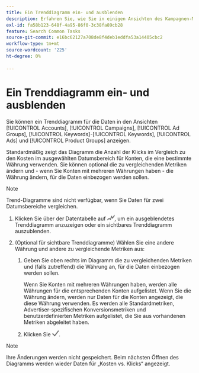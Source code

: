```yaml
---
title: Ein Trenddiagramm ein- und ausblenden
description: Erfahren Sie, wie Sie in einigen Ansichten des Kampagnen-Managements ein Trenddiagramm für die Daten anzeigen und ausblenden.
exl-id: fa58b123-648f-4a95-86f0-3c38fa89cb28
feature: Search Common Tasks
source-git-commit: e16bc62127a708de8f4deb1eddfa53a14405cbc2
workflow-type: tm+mt
source-wordcount: '225'
ht-degree: 0%

---
```


# Ein Trenddiagramm ein- und ausblenden

Sie können ein Trenddiagramm für die Daten in den Ansichten [!UICONTROL Accounts], [!UICONTROL Campaigns], [!UICONTROL Ad Groups], [!UICONTROL Keywords]-[!UICONTROL Keywords], [!UICONTROL Ads] und [!UICONTROL Product Groups] anzeigen.

Standardmäßig zeigt das Diagramm die Anzahl der Klicks im Vergleich zu den Kosten im ausgewählten Datumsbereich für Konten, die eine bestimmte Währung verwenden. Sie können optional die zu vergleichenden Metriken ändern und - wenn Sie Konten mit mehreren Währungen haben - die Währung ändern, für die Daten einbezogen werden sollen.

>[!NOTE]
>
>Trend-Diagramme sind nicht verfügbar, wenn Sie Daten für zwei Datumsbereiche vergleichen.

1. Klicken Sie über der Datentabelle auf ![Diagramme](/help/search-social-commerce/assets/trend-chart.png "Diagramme"), um ein ausgeblendetes Trenddiagramm anzuzeigen oder ein sichtbares Trenddiagramm auszublenden.

1. (Optional für sichtbare Trenddiagramme) Wählen Sie eine andere Währung und andere zu vergleichende Metriken aus:

   1. Geben Sie oben rechts im Diagramm die zu vergleichenden Metriken und (falls zutreffend) die Währung an, für die Daten einbezogen werden sollen.

      Wenn Sie Konten mit mehreren Währungen haben, werden alle Währungen für die entsprechenden Konten aufgelistet. Wenn Sie die Währung ändern, werden nur Daten für die Konten angezeigt, die diese Währung verwenden. Es werden alle Standardmetriken, Advertiser-spezifischen Konversionsmetriken und benutzerdefinierten Metriken aufgelistet, die Sie aus vorhandenen Metriken abgeleitet haben.

   1. Klicken Sie ![Speichern](/help/search-social-commerce/assets/save-checkmark.png "Speichern").

>[!NOTE]
>
>Ihre Änderungen werden nicht gespeichert. Beim nächsten Öffnen des Diagramms werden wieder Daten für „Kosten vs. Klicks“ angezeigt.
